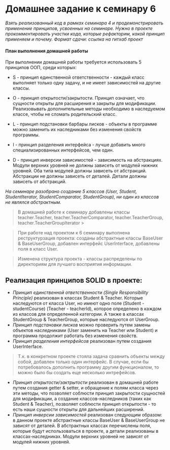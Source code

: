 # Домашнее задание к семинару 6
_*Взять реализованный код в рамках семинара 4 и продемонстрировать*_
_*применение принципов, усвоенных на семинаре.*_
_*Нужно в проекте прокомментировать участки кода,*_
_*которые рефакторим, какой принцип применяем и почему.*_
_*Формат сдачи: ссылка на гитхаб проект*_

#### План выполнения домашней работы
При выполнении домашней работы требуется использовать 5 принципов ООП,
среди которых:
- S - принцип единственной ответственности - каждый класс выполняет только одну задачу, и не имеет зависимостей на другие классы.

- O - принцип открытости/закрытости. Принцип означает, что сущности открыты для расширения и закрыты для модификации.
Реализовывать дополнительные методы необходимо в наследуемом классе, чтобы не сломать родительский класс.

- L - принцип подстановки барбары лисков - объекты в программе можно заменить их наследниками без изменения свойств программы.

- I - принцип разделения интерфейса - лучше добавить много специализированных интерфейсов, чем один.

- D - принцип инверсии зависимостей - зависимость на абстракциях. Модули верхних уровней не должны зависеть от модулей нижних уровней. Оба типа модулей должны зависеть от абстракций.
Абстракции не должны зависеть от деталей. Детали должны зависеть от абстракций.

*На семинаре разобрано создание 5 классов (User, Student, StudentIterator, StudentComparator, StudentGroup), ни один из классов не являлся абстрактным.*
> В домашней работе к семинару добавлены классы teacher.Teacher, teacher.TeacherComparator, teacher.TeacherGroup, teacher.TeacherGroupIterator >

> При работе над проектом к 6 семинару выполнена реструктурзация проекта: созданы абстрактные классы BaseUser & BaseUserGroup, добавлен интерфейс UserInterface, добавлены поля в класс User.

> Изменена структура проекта - классы распределены по директориям для лучшего восприятия информации.
## Реализация принципов SOLID в проекте:
- _Принцип единственной ответственности (Single Responsibility Principle)_ реализован в классах Student & Teacher. Которые наследуются от класса User, но имеют одно поле (Student - studentCourse) (Teacher - teacherId), которое определено в каждом из классов для определенной категории.
  А также в классах StudentGroup & TeacherGroup, которые наследуются от UserGroup.
- _Принцип подстановки лисков_ можно проверить путем замены объектов наследниками (User заменить на Teacher или Student) и программа продолжит работать без изменения свойств.
- _Принцип разделения интерфейсов_ реализован путем создания UserInterface. 
> Т.к. в конкретном проекте стояла задача сравнить объекты между собой, добавлен только один интерфейс. 
В случае, если бы потребовалось дополнить программу другим функционалом, то можно было бы создать еще несколько интрефейсов.
- _Принцип открытости/зактрытости_ реализован в домашней работе путем создания getter & setter, и обращение к полям класса через эти методы, что позволяет соблюсти принцип закрытости сущностей для модификации, а создание классов-наследников (таких как Student & Teacher), позволяет соблюсти принцип открытости - то есть наши сущности открыты для дальнейших расширений.
- _Принцип инверсии зависимостей_ реализован следующим образом: в данном проекте абстрактные классы BaseUser & BaseUserGroup не зависят от деталей.
В абстрактных классах перечислены поля, которые будут использоваться в проекте, а детали реализованы в классах-наследниках.
Модули верхних уровней не зависят от модулей нижних уровней.
